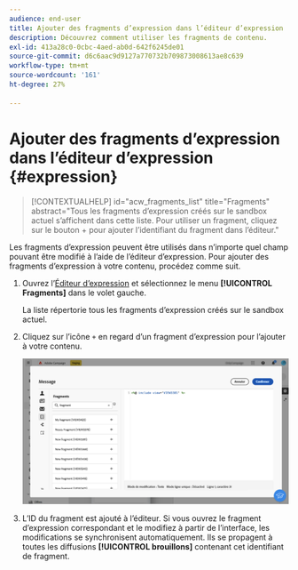 ```yaml
---
audience: end-user
title: Ajouter des fragments d’expression dans l’éditeur d’expression
description: Découvrez comment utiliser les fragments de contenu.
exl-id: 413a28c0-0cbc-4aed-ab0d-642f6245de01
source-git-commit: d6c6aac9d9127a770732b709873008613ae8c639
workflow-type: tm+mt
source-wordcount: '161'
ht-degree: 27%

---
```


# Ajouter des fragments d’expression dans l’éditeur d’expression {#expression}

>[!CONTEXTUALHELP]
>id="acw_fragments_list"
>title="Fragments"
>abstract="Tous les fragments d’expression créés sur le sandbox actuel s’affichent dans cette liste. Pour utiliser un fragment, cliquez sur le bouton + pour ajouter l’identifiant du fragment dans l’éditeur."

<!-- pas vu dans l'UI-->

Les fragments d’expression peuvent être utilisés dans n’importe quel champ pouvant être modifié à l’aide de l’éditeur d’expression. Pour ajouter des fragments d’expression à votre contenu, procédez comme suit.

1. Ouvrez l’[Éditeur d’expression](../personalization/gs-personalization.md) et sélectionnez le menu **[!UICONTROL Fragments]** dans le volet gauche.

   La liste répertorie tous les fragments d’expression créés sur le sandbox actuel.

1. Cliquez sur l’icône `+` en regard d’un fragment d’expression pour l’ajouter à votre contenu.

   ![Capture d’écran affichant l’ajout d’un fragment d’expression à l’aide de l’icône + ](assets/fragment-add-expression.png)

1. L’ID du fragment est ajouté à l’éditeur. Si vous ouvrez le fragment d’expression correspondant et le modifiez à partir de l’interface, les modifications se synchronisent automatiquement. Ils se propagent à toutes les diffusions **[!UICONTROL brouillons]** contenant cet identifiant de fragment.